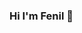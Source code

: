 ### Hi I'm Fenil 👋

<!--
**Devil39/Devil39** is a ✨ _special_ ✨ repository because its `README.md` (this file) appears on your GitHub profile

- 🔭 I’m currently working on projects related to Vim plugins and Golang
- 🌱 I’m currently learning Rust and DevOps
- 👯 I’m looking to collaborate on DevOps projects and vim plugins
- 😄 Pronouns: he/him

### Get in touch

- Twitter: [https://twitter.com/FenilJain7](https://twitter.com/FenilJain7)
- LinkedIn: [https://www.linkedin.com/in/fenil-jain-b3711117b/](https://www.linkedin.com/in/fenil-jain-b3711117b/)

![Fenil Jain's github stats](https://github-readme-stats.vercel.app/api?username=Devil39)
